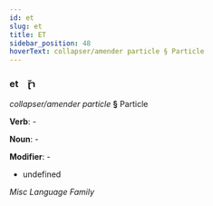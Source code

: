 ```yaml
---
id: et
slug: et
title: ET
sidebar_position: 48
hoverText: collapser/amender particle § Particle
---
```


### et&emsp;<span kind="abugida">ɽ̆ɿ</span>

*collapser/amender particle* **§** Particle

**Verb**: -

**Noun**: -

**Modifier**: -

- undefined

*Misc Language Family*